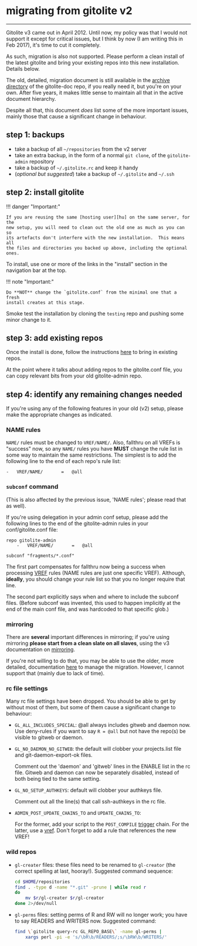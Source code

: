 # migrating from gitolite v2

----

Gitolite v3 came out in April 2012.  Until now, my policy was that I would not
support it except for critical issues, but I think by now (I am writing this
in Feb 2017), it's time to cut it completely.

As such, migration is also not supported.  Please perform a clean install of
the latest gitolite and bring your existing repos into this new installation.
Details below.

The old, detailed, migration document is still available in the [archive
directory][arch] of the gitolite-doc repo, if you really need it, but you're
on your own.  After five years, it makes little sense to maintain all that in
the active document hierarchy.

Despite all that, this document *does* list some of the more important issues,
mainly those that cause a significant change in behaviour.

[arch]: https://github.com/sitaramc/gitolite-doc/tree/master/archive

## step 1: backups

*   take a backup of all `~/repositories` from the v2 server
*   take an extra backup, in the form of a normal `git clone`, of the
    `gitolite-admin` repository
*   take a backup of `~/.gitolite.rc` and keep it handy
*   (*optional but suggested*) take a backup of `~/.gitolite` and `~/.ssh`

## step 2: install gitolite

!!! danger "Important:"

    If you are reusing the same [hosting user][hu] on the same server, for the
    new setup, you will need to clean out the old one as much as you can so
    its artefacts don't interfere with the new installation.  This means all
    the files and directories you backed up above, including the optional
    ones.

To install, use one or more of the links in the "install" section in the
navigation bar at the top.

!!! note "Important:"

    Do **NOT** change the `gitolite.conf` from the minimal one that a fresh
    install creates at this stage.

Smoke test the installation by cloning the `testing` repo and pushing some
minor change to it.

[hu]: concepts#the-hosting-user

## step 3: add existing repos

Once the install is done, follow the instructions [here][existing] to bring in
existing repos.

At the point where it talks about adding repos to the gitolite.conf file, you
can copy relevant bits from your old gitolite-admin repo.

[existing]: basic-admin#appendix-1-bringing-existing-repos-into-gitolite

## step 4: identify any remaining changes needed

If you're using any of the following features in your old (v2) setup, please
make the appropriate changes as indicated.

### NAME rules

`NAME/` rules must be changed to `VREF/NAME/`.  Also, fallthru on all VREFs is
"success" now, so any `NAME/` rules you have **MUST** change the rule list in
some way to maintain the same restrictions.  The simplest is to add the
following line to the end of each repo's rule list:

    -   VREF/NAME/       =   @all

### `subconf` command

(This is also affected by the previous issue, 'NAME rules'; please read that
as well).

If you're using delegation in your admin conf setup, please add the following
lines to the end of the gitolite-admin rules in your conf/gitolite.conf file:

    repo gitolite-admin
        -   VREF/NAME/       =   @all

    subconf "fragments/*.conf"

The first part compensates for fallthru now being a success when processing
[VREF](vref) rules (NAME rules are just one specific VREF).  Although,
**ideally**, you should change your rule list so that you no longer require
that line.

The second part explicitly says when and where to include the subconf files.
(Before subconf was invented, this used to happen implicitly at the end of the
main conf file, and was hardcoded to that specific glob.)

### mirroring

<!-- duplicated in mirroring.mkd with minor differences -->

There are **several** important differences in mirroring; if you're using
mirroring **please start from a clean slate on all slaves**, using the v3
documentation on [mirroring](mirroring).

If you're not willing to do that, you may be able to use the older, more
detailed, documentation [here][arch] to manage the migration.  However, I
cannot support that (mainly due to lack of time).

### rc file settings

Many rc file settings have been dropped.  You should be able to get by without
most of them, but some of them cause a significant change to behaviour:

*   `GL_ALL_INCLUDES_SPECIAL`: @all always includes gitweb and daemon now.
    Use deny-rules if you want to say `R = @all` but not have the repo(s) be
    visible to gitweb or daemon.

*   `GL_NO_DAEMON_NO_GITWEB`: the default will clobber your projects.list file
    and git-daemon-export-ok files.

    Comment out the 'daemon' and 'gitweb' lines in the ENABLE list in the rc
    file.  Gitweb and daemon can now be separately disabled, instead of both
    being tied to the same setting.

*   `GL_NO_SETUP_AUTHKEYS`:  default will clobber your authkeys file.

    Comment out all the line(s) that call ssh-authkeys in the rc file.

*   `ADMIN_POST_UPDATE_CHAINS_TO` and `UPDATE_CHAINS_TO`:

    For the former, add your script to the `POST_COMPILE` [trigger](triggers)
    chain.  For the latter, use a [vref](vref).  Don't forget to add a rule that
    references the new VREF!

### wild repos

*   `gl-creater` files: these files need to be renamed to `gl-creator` (the
    correct spelling at last, hooray!).  Suggested command sequence:

    ```sh
    cd $HOME/repositories
    find . -type d -name "*.git" -prune | while read r
    do
        mv $r/gl-creater $r/gl-creator
    done 2>/dev/null
    ```

*   `gl-perms` files: setting perms of R and RW will no longer work; you have
    to say READERS and WRITERS now.  Suggested command:

    ```sh
    find \`gitolite query-rc GL_REPO_BASE\` -name gl-perms |
        xargs perl -pi -e 's/\bR\b/READERS/;s/\bRW\b/WRITERS/'
    ```

